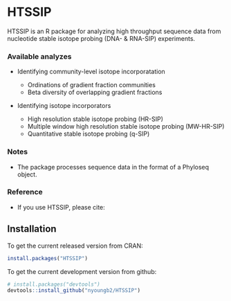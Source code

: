 HTSSIP
======
HTSSIP is an R package for analyzing high throughput 
sequence data from nucleotide stable isotope probing 
(DNA- & RNA-SIP) experiments. 

### Available analyzes 

* Identifying community-level isotope incorporatation
  * Ordinations of gradient fraction communities
  * Beta diversity of overlapping gradient fractions

* Identifying isotope incorporators
  * High resolution stable isotope probing (HR-SIP)
  * Multiple window high resolution stable isotope probing (MW-HR-SIP)
  * Quantitative stable isotope probing (q-SIP)


### Notes

* The package processes sequence data in the format of a Phyloseq object.


### Reference 

* If you use HTSSIP, please cite:


## Installation

To get the current released version from CRAN:

```R
install.packages("HTSSIP")
```

To get the current development version from github:

```R
# install.packages("devtools")
devtools::install_github("nyoungb2/HTSSIP")
```



